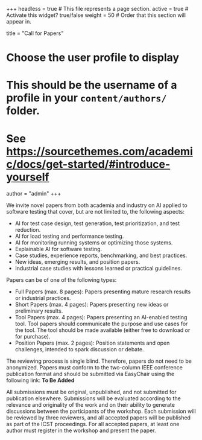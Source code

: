 +++
headless = true  # This file represents a page section.
active = true  # Activate this widget? true/false
weight = 50  # Order that this section will appear in.

title = "Call for Papers"

# Choose the user profile to display
# This should be the username of a profile in your `content/authors/` folder.
# See https://sourcethemes.com/academic/docs/get-started/#introduce-yourself
author = "admin"
+++

We invite novel papers from both academia and industry on AI applied to software testing that cover, but are not limited to, the following aspects:

- AI for test case design, test generation, test prioritization, and test reduction.
- AI for load testing and performance testing.
- AI for monitoring running systems or optimizing those systems.
- Explainable AI for software testing.
- Case studies, experience reports, benchmarking, and best practices.
- New ideas, emerging results, and position papers.
- Industrial case studies with lessons learned or practical guidelines.

Papers can be of one of the following types:

- Full Papers (max. 8 pages): Papers presenting mature research results or industrial practices.
- Short Papers (max. 4 pages): Papers presenting new ideas or preliminary results.
- Tool Papers (max. 4 pages): Papers presenting an AI-enabled testing tool. Tool papers should communicate the purpose and use cases for the tool. The tool should be made available (either free to download or for purchase).
- Position Papers (max. 2 pages): Position statements and open challenges, intended to spark discussion or debate.

The reviewing process is single blind. Therefore, papers do not need to be anonymized. Papers must conform to the two-column IEEE conference publication format and should be submitted via EasyChair using the following link: **To Be Added**

All submissions must be original, unpublished, and not submitted for publication elsewhere. Submissions will be evaluated according to the relevance and originality of the work and on their ability to generate discussions between the participants of the workshop. Each submission will be reviewed by three reviewers, and all accepted papers will be published as part of the ICST proceedings. For all accepted papers, at least one author must register in the workshop and present the paper. 




